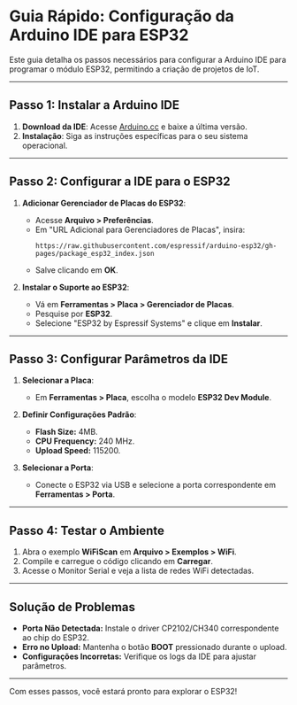 # Guia Rápido: Configuração da Arduino IDE para ESP32

Este guia detalha os passos necessários para configurar a Arduino IDE para programar o módulo ESP32, permitindo a criação de projetos de IoT.

---

## Passo 1: Instalar a Arduino IDE

1. **Download da IDE**: Acesse [Arduino.cc](https://www.arduino.cc/en/software) e baixe a última versão.
2. **Instalação**: Siga as instruções específicas para o seu sistema operacional.

---

## Passo 2: Configurar a IDE para o ESP32

1. **Adicionar Gerenciador de Placas do ESP32**:
   - Acesse **Arquivo > Preferências**.
   - Em "URL Adicional para Gerenciadores de Placas", insira:
     ```
     https://raw.githubusercontent.com/espressif/arduino-esp32/gh-pages/package_esp32_index.json
     ```
   - Salve clicando em **OK**.

2. **Instalar o Suporte ao ESP32**:
   - Vá em **Ferramentas > Placa > Gerenciador de Placas**.
   - Pesquise por **ESP32**.
   - Selecione "ESP32 by Espressif Systems" e clique em **Instalar**.

---

## Passo 3: Configurar Parâmetros da IDE

1. **Selecionar a Placa**:
   - Em **Ferramentas > Placa**, escolha o modelo **ESP32 Dev Module**.

2. **Definir Configurações Padrão**:
   - **Flash Size:** 4MB.
   - **CPU Frequency:** 240 MHz.
   - **Upload Speed:** 115200.

3. **Selecionar a Porta**:
   - Conecte o ESP32 via USB e selecione a porta correspondente em **Ferramentas > Porta**.

---

## Passo 4: Testar o Ambiente

1. Abra o exemplo **WiFiScan** em **Arquivo > Exemplos > WiFi**.
2. Compile e carregue o código clicando em **Carregar**.
3. Acesse o Monitor Serial e veja a lista de redes WiFi detectadas.

---

## Solução de Problemas

- **Porta Não Detectada:** Instale o driver CP2102/CH340 correspondente ao chip do ESP32.
- **Erro no Upload:** Mantenha o botão **BOOT** pressionado durante o upload.
- **Configurações Incorretas:** Verifique os logs da IDE para ajustar parâmetros.

---

Com esses passos, você estará pronto para explorar o ESP32!
